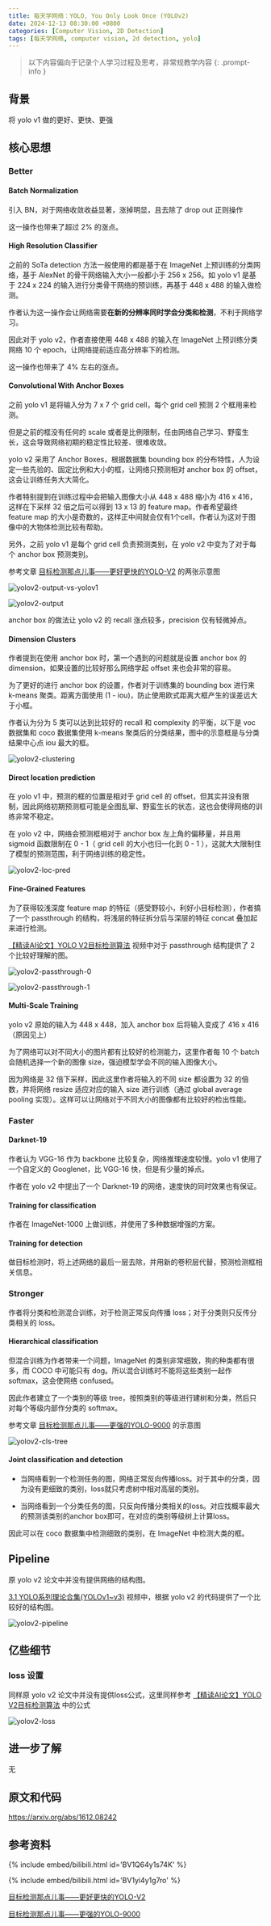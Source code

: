 ```yaml
---
title: 每天学网络：YOLO, You Only Look Once (YOLOv2)
date: 2024-12-13 08:30:00 +0800
categories: [Computer Vision, 2D Detection]
tags: [每天学网络, computer vision, 2d detection, yolo]
---
```


> 以下内容偏向于记录个人学习过程及思考，非常规教学内容
{: .prompt-info }

## 背景

将 yolo v1 做的更好、更快、更强

## 核心思想

### Better

#### Batch Normalization

引入 BN，对于网络收敛收益显著，涨掉明显，且去除了 drop out 正则操作

这一操作也带来了超过 2% 的涨点。

#### High Resolution Classifier

之前的 SoTa detection 方法一般使用的都是基于在 ImageNet 上预训练的分类网络，基于 AlexNet 的骨干网络输入大小一般都小于 256 x 256。如 yolo v1 是基于 224 x 224 的输入进行分类骨干网络的预训练，再基于 448 x 488 的输入做检测。

作者认为这一操作会让网络需要**在新的分辨率同时学会分类和检测**，不利于网络学习。

因此对于 yolo v2，作者直接使用 448 x 488 的输入在 ImageNet 上预训练分类网络 10 个 epoch，让网络提前适应高分辨率下的检测。

这一操作也带来了 4% 左右的涨点。

#### Convolutional With Anchor Boxes

之前 yolo v1 是将输入分为 7 x 7 个 grid cell，每个 grid cell 预测 2 个框用来检测。

但是之前的框没有任何的 scale 或者是比例限制，任由网络自己学习、野蛮生长，这会导致网络初期的稳定性比较差、很难收敛。

yolo v2 采用了 Anchor Boxes，根据数据集 bounding box 的分布特性，人为设定一些先验的、固定比例和大小的框，让网络只预测相对 anchor box 的 offset，这会让训练任务大大简化。

作者特别提到在训练过程中会把输入图像大小从 448 x 488 缩小为 416 x 416，这样在下采样 32 倍之后可以得到 13 x 13 的 feature map。作者希望最终 feature map 的大小是奇数的，这样正中间就会仅有1个cell，作者认为这对于图像中的大物体检测比较有帮助。

另外，之前 yolo v1 是每个 grid cell 负责预测类别，在 yolo v2 中变为了对于每个 anchor box 预测类别。

参考文章 [目标检测那点儿事——更好更快的YOLO-V2](https://zhuanlan.zhihu.com/p/354111253 "目标检测那点儿事——更好更快的YOLO-V2") 的两张示意图

![yolov2-output-vs-yolov1](assets/img/yolov2-output-vs-yolov1.png)

![yolov2-output](assets/img/yolov2-output.png)

anchor box 的做法让 yolo v2 的 recall 涨点较多，precision 仅有轻微掉点。

#### Dimension Clusters

作者提到在使用 anchor box 时，第一个遇到的问题就是设置 anchor box 的 dimension，如果设置的比较好那么网络学起 offset 来也会非常的容易。

为了更好的进行 anchor box 的设置，作者对于训练集的 bounding box 进行来 k-means 聚类。距离方面使用 (1 - iou)，防止使用欧式距离大框产生的误差远大于小框。

作者认为分为 5 类可以达到比较好的 recall 和 complexity 的平衡，以下是 voc 数据集和 coco 数据集使用 k-means 聚类后的分类结果，图中的示意框是与分类结果中心点 iou 最大的框。

![yolov2-clustering](assets/img/yolov2-clustering.png)

#### Direct location prediction

在 yolo v1 中，预测的框的位置是相对于 grid cell 的 offset，但其实并没有限制，因此网络初期预测框可能是全图乱窜、野蛮生长的状态，这也会使得网络的训练非常不稳定。

在 yolo v2 中，网络会预测框相对于 anchor box 左上角的偏移量，并且用 sigmoid 函数限制在 0 - 1（ grid cell 的大小也归一化到 0 - 1 ），这就大大限制住了模型的预测范围，利于网络训练的稳定性。

![yolov2-loc-pred](assets/img/yolov2-loc-pred.png)

#### Fine-Grained Features

为了获得较浅深度 feature map 的特征（感受野较小，利好小目标检测），作者搞了一个 passthrough 的结构，将浅层的特征拆分后与深层的特征 concat 叠加起来进行检测。

[【精读AI论文】YOLO V2目标检测算法](https://www.bilibili.com/video/BV1Q64y1s74K/ "【精读AI论文】YOLO V2目标检测算法") 视频中对于 passthrough 结构提供了 2 个比较好理解的图。

![yolov2-passthrough-0](assets/img/yolov2-passthrough-0.png)

![yolov2-passthrough-1](assets/img/yolov2-passthrough-1.png)

#### Multi-Scale Training

yolo v2 原始的输入为 448 x 448，加入 anchor box 后将输入变成了 416 x 416（原因见上）

为了网络可以对不同大小的图片都有比较好的检测能力，这里作者每 10 个 batch 会随机选择一个新的图像 size，强迫模型学会不同的输入图像大小。

因为网络是 32 倍下采样，因此这里作者将输入的不同 size 都设置为 32 的倍数，并将网络 resize 适应对应的输入 size 进行训练（通过 global average pooling 实现）。这样可以让网络对于不同大小的图像都有比较好的检出性能。

### Faster

#### Darknet-19

作者认为 VGG-16 作为 backbone 比较复杂，网络推理速度较慢。yolo v1 使用了一个自定义的 Googlenet，比 VGG-16 快，但是有少量的掉点。

作者在 yolo v2 中提出了一个 Darknet-19 的网络，速度快的同时效果也有保证。

#### Training for classification

作者在 ImageNet-1000 上做训练，并使用了多种数据增强的方案。

#### Training for detection

做目标检测时，将上述网络的最后一层去除，并用新的卷积层代替，预测检测框相关信息。

### Stronger

作者将分类和检测混合训练，对于检测正常反向传播 loss；对于分类则只反传分类相关的 loss。

#### Hierarchical classification

但混合训练为作者带来一个问题，ImageNet 的类别非常细致，狗的种类都有很多，而 COCO 中可能只有 dog。所以混合训练时不能将这些类别一起作 softmax，这会使网络 confused。

因此作者建立了一个类别的等级 tree，按照类别的等级进行建树和分类，然后只对每个等级内部作分类的 softmax。

参考文章 [目标检测那点儿事——更强的YOLO-9000](https://zhuanlan.zhihu.com/p/354262769 "目标检测那点儿事——更强的YOLO-9000") 的示意图

![yolov2-cls-tree](assets/img/yolov2-cls-tree.png)

#### Joint classification and detection

- 当网络看到一个检测任务的图，网络正常反向传播loss。对于其中的分类，因为没有更细致的类别，loss就只考虑树中相对高层的类别。

- 当网络看到一个分类任务的图，只反向传播分类相关的loss。对应找概率最大的预测该类别的anchor box即可，在对应的类别等级树上计算loss。

因此可以在 coco 数据集中检测细致的类别，在 ImageNet 中检测大类的框。

## Pipeline

原 yolo v2 论文中并没有提供网络的结构图。

[3.1 YOLO系列理论合集(YOLOv1~v3)](https://www.bilibili.com/video/BV1yi4y1g7ro "3.1 YOLO系列理论合集(YOLOv1~v3)") 视频中，根据 yolo v2 的代码提供了一个比较好的结构图。

![yolov2-pipeline](assets/img/yolov2-pipeline.png)

## 亿些细节

### loss 设置

同样原 yolo v2 论文中并没有提供loss公式，这里同样参考 [【精读AI论文】YOLO V2目标检测算法](https://www.bilibili.com/video/BV1Q64y1s74K/ "【精读AI论文】YOLO V2目标检测算法") 中的公式

![yolov2-loss](assets/img/yolov2-loss.png)

## 进一步了解

无

## 原文和代码

<https://arxiv.org/abs/1612.08242>

## 参考资料

{% include embed/bilibili.html id='BV1Q64y1s74K' %}

{% include embed/bilibili.html id='BV1yi4y1g7ro' %}

[目标检测那点儿事——更好更快的YOLO-V2](https://zhuanlan.zhihu.com/p/354111253 "目标检测那点儿事——更好更快的YOLO-V2")

[目标检测那点儿事——更强的YOLO-9000](https://zhuanlan.zhihu.com/p/354262769 "目标检测那点儿事——更强的YOLO-9000")
